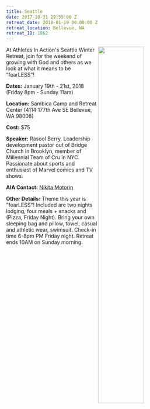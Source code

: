 ```yaml
---
title: Seattle
date: 2017-10-31 19:55:00 Z
retreat_date: 2018-01-19 00:00:00 Z
retreat_location: Bellevue, WA
retreat_ID: 1862
---
```


<img src="/uploads/pacSoFlyer.png" style="float:right; width: 50%" />
At Athletes In Action's Seattle Winter Retreat, join for the weekend of growing with God and others as we look at what it means to be “fearLESS"!

**Dates:** January 19th - 21st, 2018 (Friday 8pm - Sunday 11am)

**Location:** Sambica Camp and Retreat Center (4114 177th Ave SE Bellevue, WA 98008)

**Cost:** $75

**Speaker:** Rasool Berry. Leadership development pastor out of Bridge Church in Brooklyn, member of Millennial Team of Cru in NYC. Passionate about sports and enthusiast of Marvel comics and TV shows.

**AIA Contact:** [Nikita Motorin](https://mail.google.com/mail/?view=cm&fs=1&tf=1&to=nikita.motorin@athletesinaction.org)

**Other Details:** Theme this year is "fearLESS"! Included are two nights lodging, four meals \+ snacks and (Pizza, Friday Night). Bring your own sleeping bag and pillow, towel, casual and athletic wear, swimsuit. Check-in time 6-8pm PM Friday night. Retreat ends 10AM on Sunday morning.